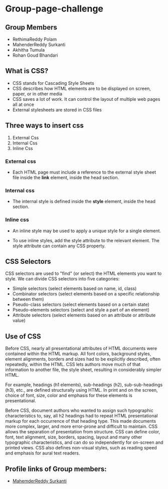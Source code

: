 # Group-page-challenge
## Group Members
- RethimaReddy Polam
- MahenderReddy Surkanti
- Akhitha Tumula
- Rohan Goud Bhandari

## What is CSS?
- CSS stands for Cascading Style Sheets
- CSS describes how HTML elements are to be displayed on screen, paper, or in other media
- CSS saves a lot of work. It can control the layout of multiple web pages all at once
- External stylesheets are stored in CSS files

## Three ways to insert css
1. External Css
2. Internal Css
3. Inline Css

### External css
- Each HTML page must include a reference to the external style sheet file inside the <b>link</b> element, inside the head section.

### Internal css
- The internal style is defined inside the <b>style</b> element, inside the head section.

### Inline css

- An inline style may be used to apply a unique style for a single element.

- To use inline styles, add the style attribute to the relevant element. The style attribute can contain any CSS property.

##  CSS Selectors
CSS selectors are used to "find" (or select) the HTML elements you want to style.
We can divide CSS selectors into five categories:
- Simple selectors (select elements based on name, id, class)
- Combinator selectors (select elements based on a specific relationship between them)
- Pseudo-class selectors (select elements based on a certain state)
- Pseudo-elements selectors (select and style a part of an element)
- Attribute selectors (select elements based on an attribute or attribute value)

## Use of CSS

Before CSS, nearly all presentational attributes of HTML documents were contained within the HTML markup. All font colors, background styles, element alignments, borders and sizes had to be explicitly described, often repeatedly, within the HTML. CSS lets authors move much of that information to another file, the style sheet, resulting in considerably simpler HTML.

For example, headings (h1 elements), sub-headings (h2), sub-sub-headings (h3), etc., are defined structurally using HTML. In print and on the screen, choice of font, size, color and emphasis for these elements is presentational.

Before CSS, document authors who wanted to assign such typographic characteristics to, say, all h2 headings had to repeat HTML presentational markup for each occurrence of that heading type. This made documents more complex, larger, and more error-prone and difficult to maintain. CSS allows the separation of presentation from structure. CSS can define color, font, text alignment, size, borders, spacing, layout and many other typographic characteristics, and can do so independently for on-screen and printed views. CSS also defines non-visual styles, such as reading speed and emphasis for aural text readers.

## Profile links of Group members:
- [MahemderReddy Surkanti](https://github.com/Mahender1166)


